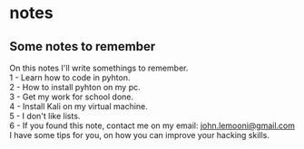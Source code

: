 # notes
## Some notes to remember <br>
On this notes I'll write somethings to remember. <br>
1 - Learn how to code in pyhton. <br>
2 - How to install pyhton on my pc. <br>
3 - Get my work for school done. <br>
4 - Install Kali on my virtual machine. <br>
5 - I don't like lists. <br>
6 - If you found this note, contact me on my email: john.lemooni@gmail.com I have some tips for you, on how you can improve your hacking skills.
